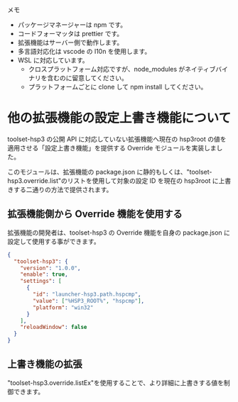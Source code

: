 メモ

- パッケージマネージャーは npm です。
- コードフォーマッタは prettier です。
- 拡張機能はサーバー側で動作します。
- 多言語対応化は vscode の l10n を使用します。
- WSL に対応しています。
  - クロスプラットフォーム対応ですが、node_modules がネイティブバイナリを含むのに留意してください。
  - プラットフォームごとに clone して npm install してください。

# 他の拡張機能の設定上書き機能について

toolset-hsp3 の公開 API に対応していない拡張機能へ現在の hsp3root の値を適用させる「設定上書き機能」を提供する Override モジュールを実装しました。

このモジュールは、拡張機能の package.json に静的もしくは、"toolset-hsp3.override.list"のリストを使用して対象の設定 ID を現在の hsp3root に上書きする二通りの方法で提供されます。

## 拡張機能側から Override 機能を使用する

拡張機能の開発者は、toolset-hsp3 の Override 機能を自身の package.json に設定して使用する事ができます。

```json
{
  "toolset-hsp3": {
    "version": "1.0.0",
    "enable": true,
    "settings": [
      {
        "id": "launcher-hsp3.path.hspcmp",
        "value": ["%HSP3_ROOT%", "hspcmp"],
        "platform": "win32"
      }
    ],
    "reloadWindow": false
  }
}
```

## 上書き機能の拡張

"toolset-hsp3.override.listEx"を使用することで、より詳細に上書きする値を制御できます。
